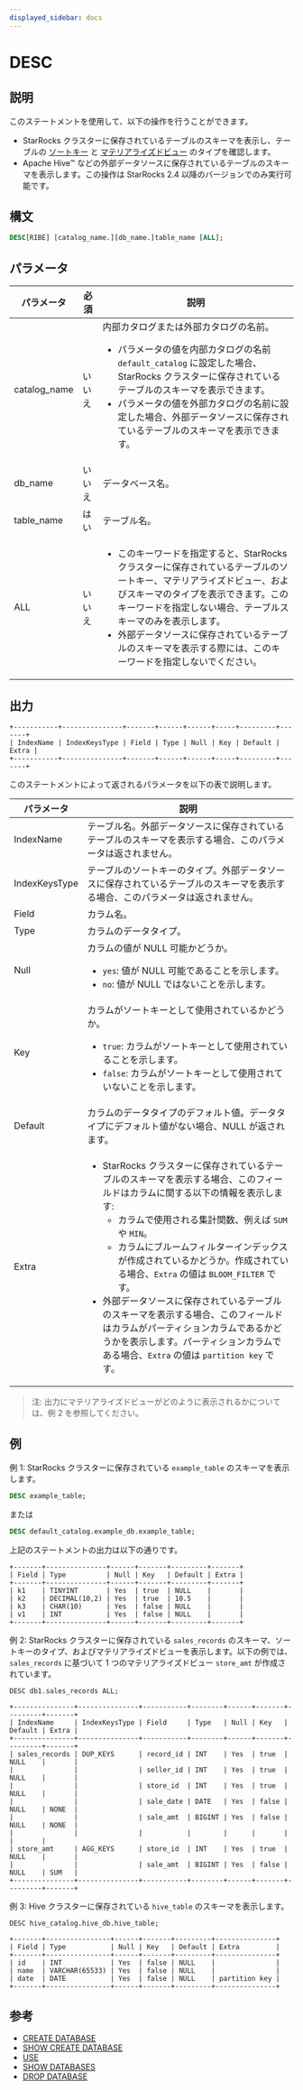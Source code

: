 ```yaml
---
displayed_sidebar: docs
---
```


# DESC

## 説明

このステートメントを使用して、以下の操作を行うことができます。

- StarRocks クラスターに保存されているテーブルのスキーマを表示し、テーブルの [ソートキー](../../../table_design/Sort_key.md) と [マテリアライズドビュー](../../../using_starrocks/Materialized_view.md) のタイプを確認します。
- Apache Hive™ などの外部データソースに保存されているテーブルのスキーマを表示します。この操作は StarRocks 2.4 以降のバージョンでのみ実行可能です。

## 構文

```SQL
DESC[RIBE] [catalog_name.][db_name.]table_name [ALL];
```

## パラメータ

| **パラメータ** | **必須** | **説明**                                              |
| ------------- | ------------ | ------------------------------------------------------------ |
| catalog_name  | いいえ           | 内部カタログまたは外部カタログの名前。 <ul><li>パラメータの値を内部カタログの名前 `default_catalog` に設定した場合、StarRocks クラスターに保存されているテーブルのスキーマを表示できます。 </li><li>パラメータの値を外部カタログの名前に設定した場合、外部データソースに保存されているテーブルのスキーマを表示できます。</li></ul> |
| db_name       | いいえ           | データベース名。                                           |
| table_name    | はい          | テーブル名。                                              |
| ALL           | いいえ           | <ul><li>このキーワードを指定すると、StarRocks クラスターに保存されているテーブルのソートキー、マテリアライズドビュー、およびスキーマのタイプを表示できます。このキーワードを指定しない場合、テーブルスキーマのみを表示します。 </li><li>外部データソースに保存されているテーブルのスキーマを表示する際には、このキーワードを指定しないでください。</li></ul> |

## 出力

```Plain
+-----------+---------------+-------+------+------+-----+---------+-------+
| IndexName | IndexKeysType | Field | Type | Null | Key | Default | Extra |
+-----------+---------------+-------+------+------+-----+---------+-------+
```

このステートメントによって返されるパラメータを以下の表で説明します。

| **パラメータ** | **説明**                                              |
| ------------- | ------------------------------------------------------------ |
| IndexName     | テーブル名。外部データソースに保存されているテーブルのスキーマを表示する場合、このパラメータは返されません。 |
| IndexKeysType | テーブルのソートキーのタイプ。外部データソースに保存されているテーブルのスキーマを表示する場合、このパラメータは返されません。 |
| Field         | カラム名。                                             |
| Type          | カラムのデータタイプ。                                 |
| Null          | カラムの値が NULL 可能かどうか。 <ul><li>`yes`: 値が NULL 可能であることを示します。 </li><li>`no`: 値が NULL ではないことを示します。 </li></ul>|
| Key           | カラムがソートキーとして使用されているかどうか。 <ul><li>`true`: カラムがソートキーとして使用されていることを示します。 </li><li>`false`: カラムがソートキーとして使用されていないことを示します。 </li></ul>|
| Default       | カラムのデータタイプのデフォルト値。データタイプにデフォルト値がない場合、NULL が返されます。 |
| Extra         | <ul><li>StarRocks クラスターに保存されているテーブルのスキーマを表示する場合、このフィールドはカラムに関する以下の情報を表示します: <ul><li>カラムで使用される集計関数、例えば `SUM` や `MIN`。 </li><li>カラムにブルームフィルターインデックスが作成されているかどうか。作成されている場合、`Extra` の値は `BLOOM_FILTER` です。 </li></ul></li><li>外部データソースに保存されているテーブルのスキーマを表示する場合、このフィールドはカラムがパーティションカラムであるかどうかを表示します。パーティションカラムである場合、`Extra` の値は `partition key` です。 </li></ul>|

> 注: 出力にマテリアライズドビューがどのように表示されるかについては、例 2 を参照してください。

## 例

例 1: StarRocks クラスターに保存されている `example_table` のスキーマを表示します。

```SQL
DESC example_table;
```

または

```SQL
DESC default_catalog.example_db.example_table;
```

上記のステートメントの出力は以下の通りです。

```Plain
+-------+---------------+------+-------+---------+-------+
| Field | Type          | Null | Key   | Default | Extra |
+-------+---------------+------+-------+---------+-------+
| k1    | TINYINT       | Yes  | true  | NULL    |       |
| k2    | DECIMAL(10,2) | Yes  | true  | 10.5    |       |
| k3    | CHAR(10)      | Yes  | false | NULL    |       |
| v1    | INT           | Yes  | false | NULL    |       |
+-------+---------------+------+-------+---------+-------+
```

例 2: StarRocks クラスターに保存されている `sales_records` のスキーマ、ソートキーのタイプ、およびマテリアライズドビューを表示します。以下の例では、`sales_records` に基づいて 1 つのマテリアライズドビュー `store_amt` が作成されています。

```Plain
DESC db1.sales_records ALL;

+---------------+---------------+-----------+--------+------+-------+---------+-------+
| IndexName     | IndexKeysType | Field     | Type   | Null | Key   | Default | Extra |
+---------------+---------------+-----------+--------+------+-------+---------+-------+
| sales_records | DUP_KEYS      | record_id | INT    | Yes  | true  | NULL    |       |
|               |               | seller_id | INT    | Yes  | true  | NULL    |       |
|               |               | store_id  | INT    | Yes  | true  | NULL    |       |
|               |               | sale_date | DATE   | Yes  | false | NULL    | NONE  |
|               |               | sale_amt  | BIGINT | Yes  | false | NULL    | NONE  |
|               |               |           |        |      |       |         |       |
| store_amt     | AGG_KEYS      | store_id  | INT    | Yes  | true  | NULL    |       |
|               |               | sale_amt  | BIGINT | Yes  | false | NULL    | SUM   |
+---------------+---------------+-----------+--------+------+-------+---------+-------+
```

例 3: Hive クラスターに保存されている `hive_table` のスキーマを表示します。

```Plain
DESC hive_catalog.hive_db.hive_table;

+-------+----------------+------+-------+---------+---------------+ 
| Field | Type           | Null | Key   | Default | Extra         | 
+-------+----------------+------+-------+---------+---------------+ 
| id    | INT            | Yes  | false | NULL    |               | 
| name  | VARCHAR(65533) | Yes  | false | NULL    |               | 
| date  | DATE           | Yes  | false | NULL    | partition key | 
+-------+----------------+------+-------+---------+---------------+
```

## 参考

- [CREATE DATABASE](../data-definition/CREATE_DATABASE.md)
- [SHOW CREATE DATABASE](../data-manipulation/SHOW_CREATE_DATABASE.md)
- [USE](../data-definition/USE.md)
- [SHOW DATABASES](../data-manipulation/SHOW_DATABASES.md)
- [DROP DATABASE](../data-definition/DROP_DATABASE.md)